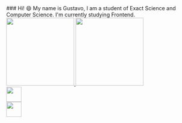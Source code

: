 <link rel="stylesheet" type="text/css" href="style.css" />
### 
Hi! 😄 
My name is Gustavo, I am a student of Exact Science and Computer Science. I'm currently studying Frontend.

<div style="align-items:center;display:flex">
    <a href="https://github.com/GustaRM">
    <img height="180em" src="https://github-readme-stats.vercel.app/api/top-langs/?username=GustaRM&layout=compact&langs_count=7&theme=dracula"/>
    <img height="180em" src="https://github-readme-stats.vercel.app/api?username=GustaRM&show_icons=true&theme=dracula&include_all_commits=true&count_private=true"/>
</div>


<img style="width:40px;height=40px;display:flex;position:left" src="https://cdn.jsdelivr.net/gh/devicons/devicon/icons/html5/html5-plain-wordmark.svg" />
<img style="width:40px;height=40px;display:flex;position:left" src="https://cdn.jsdelivr.net/gh/devicons/devicon/icons/css3/css3-plain-wordmark.svg" />




          
